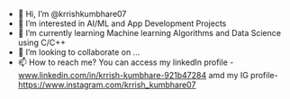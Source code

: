 - 👋 Hi, I’m @krrishkumbhare07
- 👀 I’m interested in AI/ML and App Development Projects
- 🌱 I’m currently learning Machine learning Algorithms and Data Science using C/C++
- 💞️ I’m looking to collaborate on ...
- 📫 How to reach me? You can access my linkedIn profile - www.linkedin.com/in/krrish-kumbhare-921b47284 amd my IG profile- https://www.instagram.com/krrish_kumbhare07

<!---
krrishkumbhare07/krrishkumbhare07 is a ✨ special ✨ repository because its `README.md` (this file) appears on your GitHub profile.
You can click the Preview link to take a look at your changes.
--->
